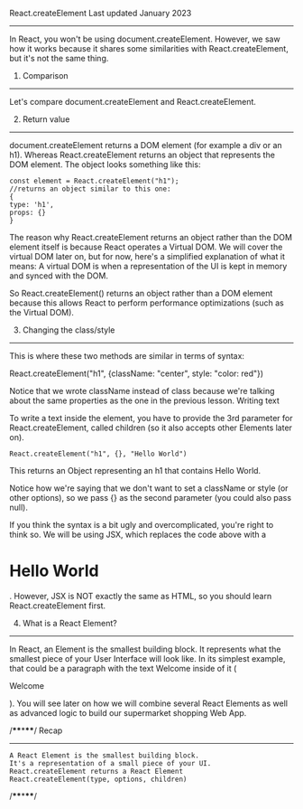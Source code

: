 React.createElement
Last updated January 2023

---

In React, you won't be using document.createElement.
However, we saw how it works because it shares some similarities with React.createElement, but it's not the same thing.

1. Comparison

---

Let's compare document.createElement and React.createElement.

2. Return value

---

document.createElement returns a DOM element (for example a div or an h1). Whereas React.createElement returns an object that represents the DOM element.
The object looks something like this:

```
const element = React.createElement("h1");
//returns an object similar to this one:
{
type: 'h1',
props: {}
}

```

The reason why React.createElement returns an object rather than the DOM element itself is because React operates a Virtual DOM. We will cover the virtual DOM later on, but for now, here's a simplified explanation of what it means:
A virtual DOM is when a representation of the UI is kept in memory and synced with the DOM.

So React.createElement() returns an object rather than a DOM element because this allows React to perform performance optimizations (such as the Virtual DOM).

3. Changing the class/style

---

This is where these two methods are similar in terms of syntax:

React.createElement("h1", {className: "center", style: "color: red"})

Notice that we wrote className instead of class because we're talking about the same properties as the one in the previous lesson.
Writing text

To write a text inside the element, you have to provide the 3rd parameter for React.createElement, called children (so it also accepts other Elements later on).

```
React.createElement("h1", {}, "Hello World")
```

This returns an Object representing an h1 that contains Hello World.

Notice how we're saying that we don't want to set a className or style (or other options), so we pass {} as the second parameter (you could also pass null).

If you think the syntax is a bit ugly and overcomplicated, you're right to think so. We will be using JSX, which replaces the code above with a <h1>Hello World</h1>. However, JSX is NOT exactly the same as HTML, so you should learn React.createElement first.

4. What is a React Element?

---

In React, an Element is the smallest building block.
It represents what the smallest piece of your User Interface will look like. In its simplest example, that could be a paragraph with the text Welcome inside of it (<p>Welcome</p>).
You will see later on how we will combine several React Elements as well as advanced logic to build our supermarket shopping Web App.

/********************\*\*********************\*********************\*\*********************/
Recap

---

    A React Element is the smallest building block.
    It's a representation of a small piece of your UI.
    React.createElement returns a React Element
    React.createElement(type, options, children)

/********************\*\*********************\*********************\*\*********************/
